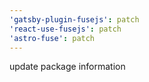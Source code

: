 ```yaml
---
'gatsby-plugin-fusejs': patch
'react-use-fusejs': patch
'astro-fuse': patch
---
```


update package information
